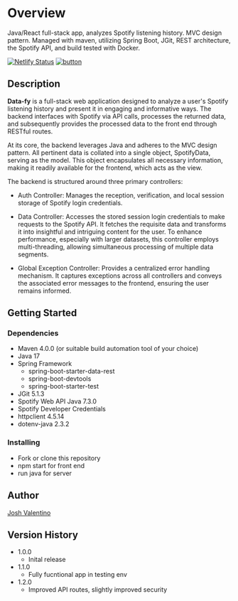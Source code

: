  # Overview

Java/React full-stack app, analyzes Spotify listening history. MVC design pattern. Managed with maven, utilizing Spring Boot, JGit, REST architecture, the Spotify API, and build tested with Docker.

[![Netlify Status](https://api.netlify.com/api/v1/badges/1f537465-137b-44a5-860e-50a5a3cbad36/deploy-status)](https://app.netlify.com/sites/data-fy/deploys)
[![button](https://github.com/buttons/github-buttons/workflows/build/badge.svg)](https://data-fy.netlify.app/)

## Description

**Data-fy** is a full-stack web application designed to analyze a user's Spotify listening history and present it in engaging and informative ways. The backend interfaces with Spotify via API calls, processes the returned data, and subsequently provides the processed data to the front end through RESTful routes.

At its core, the backend leverages Java and adheres to the MVC design pattern. All pertinent data is collated into a single object, SpotifyData, serving as the model. This object encapsulates all necessary information, making it readily available for the frontend, which acts as the view.

The backend is structured around three primary controllers:

* Auth Controller: Manages the reception, verification, and local session storage of Spotify login credentials.

* Data Controller: Accesses the stored session login credentials to make requests to the Spotify API. It fetches the requisite data and transforms it into insightful and intriguing content for the user. To enhance performance, especially with larger datasets, this controller employs multi-threading, allowing simultaneous processing of multiple data segments.

* Global Exception Controller: Provides a centralized error handling mechanism. It captures exceptions across all controllers and conveys the associated error messages to the frontend, ensuring the user remains informed.

## Getting Started

### Dependencies

* Maven 4.0.0 (or suitable build automation tool of your choice)
* Java 17
* Spring Framework
    * spring-boot-starter-data-rest
    * spring-boot-devtools
    * spring-boot-starter-test
* JGit 5.1.3
* Spotify Web API Java 7.3.0
* Spotify Developer Credentials
* httpclient 4.5.14
* dotenv-java 2.3.2

### Installing

* Fork or clone this repository
* npm start for front end
* run java for server

## Author

[Josh Valentino](https://joshvalentino.com)  

## Version History

* 1.0.0
    * Inital release
* 1.1.0
    * Fully fucntional app in testing env
* 1.2.0
    * Improved API routes, slightly improved security
